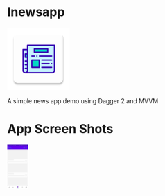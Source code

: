 # Inewsapp

![](https://github.com/MicahSphelele/Inewsapp/blob/master/app/src/main/res/mipmap-xxhdpi/ic_launcher.png)

A simple news app demo using Dagger 2 and MVVM

# App Screen Shots
<img src="https://github.com/MicahSphelele/Inewsapp/blob/master/pics/screen_shot_1.jpg" width="48">


